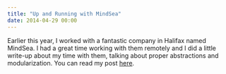 ```yaml
---
title: "Up and Running with MindSea"
date: 2014-04-29 00:00
---
```


<import><p>Earlier this year, I worked with a fantastic company in Halifax named MindSea. I had a great time working with them remotely and I did a little write-up about my time with them, talking about proper abstractions and modularization. You can read my post <a href="http://www.mindsea.com/2014/04/up-and-running-with-mindsea-doing-it-the-right-way/">here</a>. </p></import>

<!-- more -->

